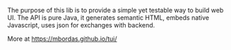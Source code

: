 The purpose of this lib is to provide a simple yet testable way to build web UI. The API is pure Java, it generates semantic HTML, embeds
native Javascript, uses json for exchanges with backend.

More at https://mbordas.github.io/tui/